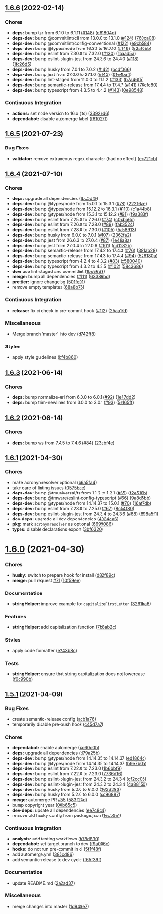 ## [1.6.6](https://github.com/TMWare/jitsuyo/compare/v1.6.5...v1.6.6) (2022-02-14)


### Chores

* **deps:** bump tar from 6.1.0 to 6.1.11 ([#148](https://github.com/TMWare/jitsuyo/issues/148)) ([d61804d](https://github.com/TMWare/jitsuyo/commit/d61804d64d6b353a657051cc7547b435a1b65d16))
* **deps-dev:** bump @commitlint/cli from 13.0.0 to 13.1.0 ([#124](https://github.com/TMWare/jitsuyo/issues/124)) ([760ca08](https://github.com/TMWare/jitsuyo/commit/760ca08782e6ebf8fb40cdaea19c902eff609ddf))
* **deps-dev:** bump @commitlint/config-conventional ([#122](https://github.com/TMWare/jitsuyo/issues/122)) ([e9cb584](https://github.com/TMWare/jitsuyo/commit/e9cb5843e0b37394fc0f6b2ebdf0fd751a9fe427))
* **deps-dev:** bump @types/node from 16.3.1 to 16.7.10 ([#149](https://github.com/TMWare/jitsuyo/issues/149)) ([52af0bb](https://github.com/TMWare/jitsuyo/commit/52af0bb539a2fed90c7b17cc11b6b196d97810b4))
* **deps-dev:** bump eslint from 7.30.0 to 7.32.0 ([#130](https://github.com/TMWare/jitsuyo/issues/130)) ([1baad5a](https://github.com/TMWare/jitsuyo/commit/1baad5a8f0135e582ffd08a7ecd459eb38cece6f))
* **deps-dev:** bump eslint-plugin-jest from 24.3.6 to 24.4.0 ([#118](https://github.com/TMWare/jitsuyo/issues/118)) ([1fc26d5](https://github.com/TMWare/jitsuyo/commit/1fc26d5f9e8b9257cc897b1fd48efa3ba1c4513a))
* **deps-dev:** bump husky from 7.0.1 to 7.0.2 ([#142](https://github.com/TMWare/jitsuyo/issues/142)) ([bcdf066](https://github.com/TMWare/jitsuyo/commit/bcdf066e19487f4bbe718865b9d8b2b8b0e1ece8))
* **deps-dev:** bump jest from 27.0.6 to 27.1.0 ([#145](https://github.com/TMWare/jitsuyo/issues/145)) ([61e4ba4](https://github.com/TMWare/jitsuyo/commit/61e4ba49f463e8b70defb4c079d5dbc9db86506f))
* **deps-dev:** bump lint-staged from 11.0.0 to 11.1.2 ([#133](https://github.com/TMWare/jitsuyo/issues/133)) ([b7a46f5](https://github.com/TMWare/jitsuyo/commit/b7a46f5be8d3dd8abfbb5213fa76a26d679042d1))
* **deps-dev:** bump semantic-release from 17.4.4 to 17.4.7 ([#141](https://github.com/TMWare/jitsuyo/issues/141)) ([76cfc80](https://github.com/TMWare/jitsuyo/commit/76cfc80663db679c085ce013d7d30e069057b60d))
* **deps-dev:** bump typescript from 4.3.5 to 4.4.2 ([#143](https://github.com/TMWare/jitsuyo/issues/143)) ([0e98548](https://github.com/TMWare/jitsuyo/commit/0e9854866f1dd3f216a5fcf1ecdaf5874e70db37))


### Continuous Integration

* **actions:** set node version to 16.x (lts) ([3392ed6](https://github.com/TMWare/jitsuyo/commit/3392ed6789aafc15d18563665b4af1e9c282ba43))
* **dependabot:** disable automerge label ([f61027f](https://github.com/TMWare/jitsuyo/commit/f61027fb1061f0dfe34ddeabd4e67dea38c70bdc))

## [1.6.5](https://github.com/TMWare/jitsuyo/compare/v1.6.4...v1.6.5) (2021-07-23)


### Bug Fixes

* **validator:** remove extraneous regex character (had no effect) ([ec721cb](https://github.com/TMWare/jitsuyo/commit/ec721cb3860bfb09b87ca177c7f2306850506fc5))

## [1.6.4](https://github.com/TMWare/jitsuyo/compare/v1.6.3...v1.6.4) (2021-07-10)


### Chores

* **deps:** upgrade all dependencies ([1bc5df9](https://github.com/TMWare/jitsuyo/commit/1bc5df9cabc2253cf0a19a582d16e1d49b35ed54))
* **deps-dev:** bump @types/node from 15.0.1 to 15.3.1 ([#78](https://github.com/TMWare/jitsuyo/issues/78)) ([22216ae](https://github.com/TMWare/jitsuyo/commit/22216ae94f41bf4739dc7be6208e2a4089d00065))
* **deps-dev:** bump @types/node from 15.12.2 to 16.3.1 ([#110](https://github.com/TMWare/jitsuyo/issues/110)) ([c1a44b8](https://github.com/TMWare/jitsuyo/commit/c1a44b8a46aa317178bbce6099bee64824a0a38e))
* **deps-dev:** bump @types/node from 15.3.1 to 15.12.2 ([#91](https://github.com/TMWare/jitsuyo/issues/91)) ([f9a383f](https://github.com/TMWare/jitsuyo/commit/f9a383f25589e938377b64259e2cf9463799f35c))
* **deps-dev:** bump eslint from 7.25.0 to 7.26.0 ([#74](https://github.com/TMWare/jitsuyo/issues/74)) ([c04ba6c](https://github.com/TMWare/jitsuyo/commit/c04ba6ce9efc2d32baf2bd98a52d571a0e8ff891))
* **deps-dev:** bump eslint from 7.26.0 to 7.28.0 ([#89](https://github.com/TMWare/jitsuyo/issues/89)) ([fab3524](https://github.com/TMWare/jitsuyo/commit/fab35248840592becca3f28e95324f84fd52609d))
* **deps-dev:** bump eslint from 7.28.0 to 7.30.0 ([#105](https://github.com/TMWare/jitsuyo/issues/105)) ([5a58913](https://github.com/TMWare/jitsuyo/commit/5a589138f4a0a77d91010023a635224ed2ddcd1b))
* **deps-dev:** bump husky from 6.0.0 to 7.0.1 ([#107](https://github.com/TMWare/jitsuyo/issues/107)) ([2362fa2](https://github.com/TMWare/jitsuyo/commit/2362fa2334a24de59ee0ab3d0d73e201a14c1949))
* **deps-dev:** bump jest from 26.6.3 to 27.0.4 ([#87](https://github.com/TMWare/jitsuyo/issues/87)) ([1e48a8a](https://github.com/TMWare/jitsuyo/commit/1e48a8aa724ff1ab8b63c74005af9dd05475a5a2))
* **deps-dev:** bump jest from 27.0.4 to 27.0.6 ([#101](https://github.com/TMWare/jitsuyo/issues/101)) ([cd1282b](https://github.com/TMWare/jitsuyo/commit/cd1282ba1e1ba2fe7cc61f69a63ef6ea5ba11129))
* **deps-dev:** bump semantic-release from 17.4.2 to 17.4.3 ([#76](https://github.com/TMWare/jitsuyo/issues/76)) ([381ab28](https://github.com/TMWare/jitsuyo/commit/381ab281c622862e66d72f7672c7a58f053dd03f))
* **deps-dev:** bump semantic-release from 17.4.3 to 17.4.4 ([#94](https://github.com/TMWare/jitsuyo/issues/94)) ([526180a](https://github.com/TMWare/jitsuyo/commit/526180a41f668e50fd004687b34ea51023d4a495))
* **deps-dev:** bump typescript from 4.2.4 to 4.3.2 ([#83](https://github.com/TMWare/jitsuyo/issues/83)) ([c580040](https://github.com/TMWare/jitsuyo/commit/c580040a07d1ac4ca8129d2823dbbee8f988017d))
* **deps-dev:** bump typescript from 4.3.2 to 4.3.5 ([#102](https://github.com/TMWare/jitsuyo/issues/102)) ([58c3686](https://github.com/TMWare/jitsuyo/commit/58c368654889cc046a2d9252bfb3165c07e1864f))
* **dev:** use lint-staged and commitlint ([1bc56d3](https://github.com/TMWare/jitsuyo/commit/1bc56d3f3d704bc286f8abd7c2e588c046c810f0))
* **merge:** bump all dependencies ([#111](https://github.com/TMWare/jitsuyo/issues/111)) ([63386bd](https://github.com/TMWare/jitsuyo/commit/63386bdf3cfd14078abc0f3ff2555e3a1cad33dc))
* **prettier:** ignore changelog ([501fe01](https://github.com/TMWare/jitsuyo/commit/501fe01fbe33b3e593c616ddf58bea0c587b9d95))
* remove empty templates ([68a8b76](https://github.com/TMWare/jitsuyo/commit/68a8b766d5e57aeeab6c67b9ccc0dc6504284801))


### Continuous Integration

* **release:** fix ci check in pre-commit hook ([#112](https://github.com/TMWare/jitsuyo/issues/112)) ([25aa17d](https://github.com/TMWare/jitsuyo/commit/25aa17df6e3e3d17de7e8ff31cb40e91d64b773e))


### Miscellaneous

* Merge branch 'master' into dev ([d742ff8](https://github.com/TMWare/jitsuyo/commit/d742ff8965a7263f3466bf86edf48b3f58bedaca))


### Styles

* apply style guidelines ([bf4b860](https://github.com/TMWare/jitsuyo/commit/bf4b8607bb1981a88d8c2dc5c328988a18080bae))

## [1.6.3](https://github.com/TMWare/jitsuyo/compare/v1.6.2...v1.6.3) (2021-06-14)


### Chores

* **deps:** bump normalize-url from 6.0.0 to 6.0.1 ([#92](https://github.com/TMWare/jitsuyo/issues/92)) ([1e47dd2](https://github.com/TMWare/jitsuyo/commit/1e47dd26791fc713d378f2f93026efec55d55975))
* **deps:** bump trim-newlines from 3.0.0 to 3.0.1 ([#93](https://github.com/TMWare/jitsuyo/issues/93)) ([5e165ff](https://github.com/TMWare/jitsuyo/commit/5e165ff1019e0eafd7a1835f1a97ea481636fe35))

## [1.6.2](https://github.com/TMWare/jitsuyo/compare/v1.6.1...v1.6.2) (2021-06-14)


### Chores

* **deps:** bump ws from 7.4.5 to 7.4.6 ([#84](https://github.com/TMWare/jitsuyo/issues/84)) ([23ebf4e](https://github.com/TMWare/jitsuyo/commit/23ebf4e332a14b9704bbee46b76359034e82eb9f))

## [1.6.1](https://github.com/TMWare/jitsuyo/compare/v1.6.0...v1.6.1) (2021-04-30)


### Chores

* make acronymresolver optional ([b6a5fa4](https://github.com/TMWare/jitsuyo/commit/b6a5fa47bbc87dd1d8359e13d16441e6d45d68e6))
* take care of linting issues ([0575bee](https://github.com/TMWare/jitsuyo/commit/0575bee13a203feb71c6878314bbac9eab780538))
* **deps-dev:** bump @tmuniversal/ts from 1.1.2 to 1.2.1 ([#65](https://github.com/TMWare/jitsuyo/issues/65)) ([f2e518b](https://github.com/TMWare/jitsuyo/commit/f2e518b7e375dcb775ab6ff5730eeda4b450d465))
* **deps-dev:** bump @tmware/eslint-config-typescript ([#66](https://github.com/TMWare/jitsuyo/issues/66)) ([9a8d5bb](https://github.com/TMWare/jitsuyo/commit/9a8d5bb40df30ccab234dae77781f66e4ca95315))
* **deps-dev:** bump @types/node from 14.14.37 to 15.0.1 ([#70](https://github.com/TMWare/jitsuyo/issues/70)) ([16af7db](https://github.com/TMWare/jitsuyo/commit/16af7dbb56533f2fe21eec1673d9d6518867d98d))
* **deps-dev:** bump eslint from 7.23.0 to 7.25.0 ([#67](https://github.com/TMWare/jitsuyo/issues/67)) ([8c54f80](https://github.com/TMWare/jitsuyo/commit/8c54f804455c07c34c5d852b04196eec5a677d11))
* **deps-dev:** bump eslint-plugin-jest from 24.3.4 to 24.3.6 ([#68](https://github.com/TMWare/jitsuyo/issues/68)) ([898a5f1](https://github.com/TMWare/jitsuyo/commit/898a5f1eb1502c6ca912a2dce9ffb40d3d136ad9))
* **dev-deps:** upgrade all dev dependencies ([4024ea6](https://github.com/TMWare/jitsuyo/commit/4024ea699e38655d8a94322240f79c60e16589b4))
* **pkg:** mark `acronymresolver` as optional ([6699086](https://github.com/TMWare/jitsuyo/commit/669908697cd22a4295a17355a13266d2bb1e9175))
* **types:** disable declarations export ([3bf6320](https://github.com/TMWare/jitsuyo/commit/3bf6320a5893c4da91374f660167d02bc6f85a61))

# [1.6.0](https://github.com/TMWare/jitsuyo/compare/v1.5.1...v1.6.0) (2021-04-30)


### Chores

* **husky:** switch to prepare hook for install ([d82f89c](https://github.com/TMWare/jitsuyo/commit/d82f89cac87b4e2d0603c2a8ab7f3e541f34a191))
* **merge:** pull request [#71](https://github.com/TMWare/jitsuyo/issues/71) ([10f59ee](https://github.com/TMWare/jitsuyo/commit/10f59eead673eb857394c911df62e798bdb2397b))


### Documentation

* **stringHelper:** improve example for `capitalizeFirstLetter` ([3261ba6](https://github.com/TMWare/jitsuyo/commit/3261ba6e6b6a2317034583e1905fcd73a75a865e))


### Features

* **stringHelper:** add capitalization function ([7b8ab2c](https://github.com/TMWare/jitsuyo/commit/7b8ab2c454ae19780f3f376072d7c0fe6dc1ab98))


### Styles

* apply code formatter ([e243b8c](https://github.com/TMWare/jitsuyo/commit/e243b8cb5bd175b13c96028776df738253cdef10))


### Tests

* **stringHelper:** ensure that string capitalization does not lowercase ([f0c990b](https://github.com/TMWare/jitsuyo/commit/f0c990b1ad2fd177f3bd5c90789bdb8a28fab5a3))

## [1.5.1](https://github.com/TMWare/jitsuyo/compare/v1.5.0...v1.5.1) (2021-04-09)


### Bug Fixes

* create semantic-release config ([acb1a76](https://github.com/TMWare/jitsuyo/commit/acb1a76c2ea252b408bb28d1de195c0ff69399f9))
* temporarily disable pre-push hook ([c45d7a7](https://github.com/TMWare/jitsuyo/commit/c45d7a7d85694f9f21311c6619704e12b240dc85))


### Chores

* **dependabot:** enable automerge ([4c60c0b](https://github.com/TMWare/jitsuyo/commit/4c60c0ba80e21c39cff36e44405a096d3c7fde7c))
* **deps:** upgrade all dependencies ([d79a25b](https://github.com/TMWare/jitsuyo/commit/d79a25b02b51aefa9607ebc4aa123cd68e97743a))
* **deps-dev:** bump @types/node from 14.14.35 to 14.14.37 ([ed1864c](https://github.com/TMWare/jitsuyo/commit/ed1864cf1233af9f974169248eb2463ec8630fed))
* **deps-dev:** bump @types/node from 14.14.35 to 14.14.37 ([b9e7b0a](https://github.com/TMWare/jitsuyo/commit/b9e7b0a7b6cdb93f8ae006c1e2df73c0774a09eb))
* **deps-dev:** bump eslint from 7.22.0 to 7.23.0 ([1b6bbf9](https://github.com/TMWare/jitsuyo/commit/1b6bbf911f7627f0c48afde05419793ebcd70752))
* **deps-dev:** bump eslint from 7.22.0 to 7.23.0 ([7736d16](https://github.com/TMWare/jitsuyo/commit/7736d16d3fc650198782252c76e0290b223ffa89))
* **deps-dev:** bump eslint-plugin-jest from 24.3.2 to 24.3.4 ([cf2cc05](https://github.com/TMWare/jitsuyo/commit/cf2cc0527a58f3b3fe9d95b7b9b86611ee28cf2a))
* **deps-dev:** bump eslint-plugin-jest from 24.3.2 to 24.3.4 ([4a88150](https://github.com/TMWare/jitsuyo/commit/4a88150bb6c5d012b42966d154cf0a8cd7663b8b))
* **deps-dev:** bump husky from 5.2.0 to 6.0.0 ([362d283](https://github.com/TMWare/jitsuyo/commit/362d283ae33359e6a0afa44c277be62a64f58f34))
* **deps-dev:** bump husky from 5.2.0 to 6.0.0 ([cc96887](https://github.com/TMWare/jitsuyo/commit/cc9688762b33d71fdce49c8f46af5a977422e50e))
* **merge:** automerge PR [#55](https://github.com/TMWare/jitsuyo/issues/55) ([583f24d](https://github.com/TMWare/jitsuyo/commit/583f24df7d315c7a0069b0426db3eadde3b86a46))
* bump copyright year ([00b65c5](https://github.com/TMWare/jitsuyo/commit/00b65c53343f02f8ac1377a96083530b419b159b))
* **dev-deps:** update all dependencies ([ee7c8c4](https://github.com/TMWare/jitsuyo/commit/ee7c8c4b24a1b37f3a26e29e75693c73f7356ad7))
* remove old husky config from package.json ([1ec59a1](https://github.com/TMWare/jitsuyo/commit/1ec59a196cf5856e10e5e2fcc92ad70e0bced404))


### Continuous Integration

* **analysis:** add testing workflows ([b78d830](https://github.com/TMWare/jitsuyo/commit/b78d8304017843b13a3cf049e6c951eb261528d9))
* **dependabot:** set target branch to dev ([f9a006c](https://github.com/TMWare/jitsuyo/commit/f9a006c309ad98a1e95d9572cdf26b19a685f0c0))
* **hooks:** do not run pre-commit in ci ([5f1f48f](https://github.com/TMWare/jitsuyo/commit/5f1f48f1fe5b41f530bb40ac7b1849b5fc0d07c2))
* add automerge.yml ([385cd86](https://github.com/TMWare/jitsuyo/commit/385cd8614c466411d7de6448fc3823ec93a0a752))
* add semantic-release to dev cycle ([f65f39f](https://github.com/TMWare/jitsuyo/commit/f65f39f4bb386a4dc6551d34b985f5b14b0887d9))


### Documentation

* update README.md ([2a2ad37](https://github.com/TMWare/jitsuyo/commit/2a2ad370387df84b727076cff4588be8683b5a29))


### Miscellaneous

* merge changes into master ([1d949e7](https://github.com/TMWare/jitsuyo/commit/1d949e730010d7d234df477b30281dbd950062ef))
